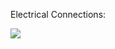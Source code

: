 Electrical Connections:

![](https://github.com/dragonwolverines/Getting-Started-AVR/blob/master/source-files/blink-led-atmega32.png)
